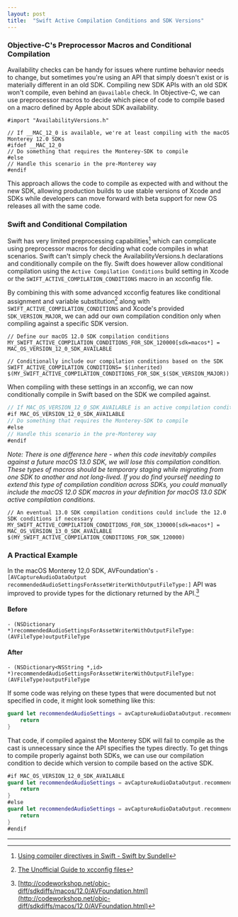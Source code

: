 ```yaml
---
layout: post
title:  "Swift Active Compilation Conditions and SDK Versions"
---
```


### Objective-C's Preprocessor Macros and Conditional Compilation
Availability checks can be handy for issues where runtime behavior needs to change, but sometimes you're using an API that simply doesn't exist or is materially different in an old SDK. Compiling new SDK APIs with an old SDK won't compile, even behind an `@available` check. In Objective-C, we can use preprocessor macros to decide which piece of code to compile based on a macro defined by Apple about SDK availability.

```obj-c
#import "AvailabilityVersions.h"

// If __MAC_12_0 is available, we're at least compiling with the macOS Monterey 12.0 SDKs
#ifdef __MAC_12_0
// Do something that requires the Monterey-SDK to compile
#else
// Handle this scenario in the pre-Monterey way
#endif
```

This approach allows the code to compile as expected with and without the new SDK, allowing production builds to use stable versions of Xcode and SDKs while developers can move forward with beta support for new OS releases all with the same code.

### Swift and Conditional Compilation
Swift has very limited preprocessing capabilities[^1] which can complicate using preprocessor macros for deciding what code compiles in what scenarios. Swift can't simply check the AvailabilityVersions.h declarations and conditionally compile on the fly. Swift does however allow conditional compilation using the `Active Compilation Conditions` build setting in Xcode or the `SWIFT_ACTIVE_COMPILATION_CONDITIONS` macro in an xcconfig file.

By combining this with some advanced xcconfig features like conditional assignment and variable substitution[^2] along with `SWIFT_ACTIVE_COMPILATION_CONDITIONS` and Xcode's provided `SDK_VERSION_MAJOR`, we can add our own compilation condition only when compiling against a specific SDK version.

```
// Define our macOS 12.0 SDK compilation conditions
MY_SWIFT_ACTIVE_COMPILATION_CONDITIONS_FOR_SDK_120000[sdk=macos*] = MAC_OS_VERSION_12_0_SDK_AVAILABLE

// Conditionally include our compilation conditions based on the SDK
SWIFT_ACTIVE_COMPILATION_CONDITIONS= $(inherited) $(MY_SWIFT_ACTIVE_COMPILATION_CONDITIONS_FOR_SDK_$(SDK_VERSION_MAJOR))
```

When compiling with these settings in an xcconfig, we can now conditionally compile in Swift based on the SDK we compiled against.

```swift
// If MAC_OS_VERSION_12_0_SDK_AVAILABLE is an active compilation condition, we compiled against the macOS 12.0 SDK
#if MAC_OS_VERSION_12_0_SDK_AVAILABLE
// Do something that requires the Monterey-SDK to compile
#else
// Handle this scenario in the pre-Monterey way
#endif
```

*Note: There is one difference here - when this code inevitably compiles against a future macOS 13.0 SDK, we will lose this compilation condition. These types of macros should be temporary staging while migrating from one SDK to another and not long-lived. If you do find yourself needing to extend this type of compilation condition across SDKs, you could manually include the macOS 12.0 SDK macros in your definition for macOS 13.0 SDK active compilation conditions.*
```
// An eventual 13.0 SDK compilation conditions could include the 12.0 SDK conditions if necessary
MY_SWIFT_ACTIVE_COMPILATION_CONDITIONS_FOR_SDK_130000[sdk=macos*] = MAC_OS_VERSION_13_0_SDK_AVAILABLE $(MY_SWIFT_ACTIVE_COMPILATION_CONDITIONS_FOR_SDK_120000)
```

### A Practical Example

In the macOS Monterey 12.0 SDK, AVFoundation's `-[AVCaptureAudioDataOutput recommendedAudioSettingsForAssetWriterWithOutputFileType:]` API was improved to provide types for the dictionary returned by the API.[^3]

#### Before
```obj-c
- (NSDictionary *)recommendedAudioSettingsForAssetWriterWithOutputFileType:(AVFileType)outputFileType
```

#### After
```obj-c
- (NSDictionary<NSString *,id> *)recommendedAudioSettingsForAssetWriterWithOutputFileType:(AVFileType)outputFileType
```

If some code was relying on these types that were documented but not specified in code, it might look something like this:
```swift
guard let recommendedAudioSettings = avCaptureAudioDataOutput.recommendedAudioSettingsForAssetWriter(...) as! Dictionary<String, any>? else {
    return
}
```

That code, if compiled against the Monterey SDK will fail to compile as the cast is unnecessary since the API specifies the types directly. To get things to compile properly against both SDKs, we can use our compilation condition to decide which version to compile based on the active SDK.
```swift
#if MAC_OS_VERSION_12_0_SDK_AVAILABLE
guard let recommendedAudioSettings = avCaptureAudioDataOutput.recommendedAudioSettingsForAssetWriter(...) else {
    return
}
#else
guard let recommendedAudioSettings = avCaptureAudioDataOutput.recommendedAudioSettingsForAssetWriter(...) as! Dictionary<String, any>? else {
    return
}
#endif
```

---
[^1]: [Using compiler directives in Swift - Swift by Sundell](https://www.swiftbysundell.com/articles/using-compiler-directives-in-swift/)
[^2]: [The Unofficial Guide to xcconfig files](https://pewpewthespells.com/blog/xcconfig_guide.html)
[^3]: [http://codeworkshop.net/objc-diff/sdkdiffs/macos/12.0/AVFoundation.html](http://codeworkshop.net/objc-diff/sdkdiffs/macos/12.0/AVFoundation.html)
